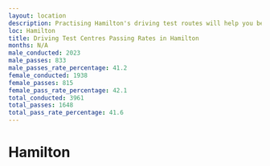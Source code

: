 ```yaml
---
layout: location
description: Practising Hamilton's driving test routes will help you become more confident in your gear-changing abilities.
loc: Hamilton
title: Driving Test Centres Passing Rates in Hamilton
months: N/A
male_conducted: 2023
male_passes: 833
male_passes_rate_percentage: 41.2
female_conducted: 1938
female_passes: 815
female_pass_rate_percentage: 42.1
total_conducted: 3961
total_passes: 1648
total_pass_rate_percentage: 41.6
---
```


# Hamilton
